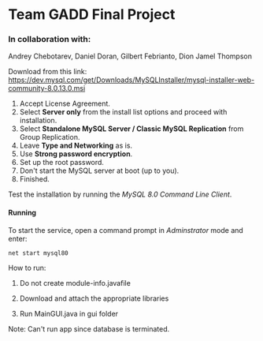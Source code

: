# Team GADD Final Project

### In collaboration with:
Andrey Chebotarev, 
Daniel Doran, 
Gilbert Febrianto, 
Dion Jamel Thompson


Download from this link: https://dev.mysql.com/get/Downloads/MySQLInstaller/mysql-installer-web-community-8.0.13.0.msi

1. Accept License Agreement.
2. Select **Server only** from the install list options and proceed with installation.
3. Select **Standalone MySQL Server / Classic MySQL Replication** from Group Replication.
4. Leave **Type and Networking** as is.
5. Use **Strong password encryption**.
6. Set up the root password.
7. Don't start the MySQL server at boot (up to you).
8. Finished.

Test the installation by running the *MySQL 8.0 Command Line Client*.

#### Running
To start the service, open a command prompt in *Adminstrator* mode and enter:
```
net start mysql80
```

How to run:
1. Do not create module-info.javafile

2. Download and attach the appropriate libraries

3. Run MainGUI.java in gui folder

Note: Can't run app since database is terminated.
